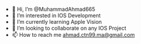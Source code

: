 - 👋 Hi, I’m @MuhammadAhmad665
- 👀 I’m interested in IOS Development
- 🌱 I’m currently learning Apple Vision
- 💞️ I’m looking to collaborate on any IOS Project
- 📫 How to reach me ahmad.ctn99.ma@gmail.com

<!---
MuhammadAhmad665/MuhammadAhmad665 is a ✨ special ✨ repository because its `README.md` (this file) appears on your GitHub profile.
You can click the Preview link to take a look at your changes.
--->
